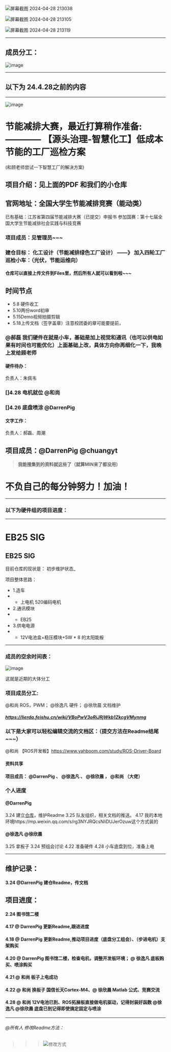 
![屏幕截图 2024-04-28 213038](https://github.com/Darrenpig/new_energy_coder_club/assets/121377489/605cff17-8048-409c-bafc-a0d6350f4196)

![屏幕截图 2024-04-28 213105](https://github.com/Darrenpig/new_energy_coder_club/assets/121377489/a032d240-8cda-4da2-853e-0deaf01fc275)

![屏幕截图 2024-04-28 213119](https://github.com/Darrenpig/new_energy_coder_club/assets/121377489/2ceb57b3-3175-406e-8b28-1289d8235a7c)


---
## 成员分工：
![image](https://github.com/Darrenpig/new_energy_coder_club/assets/121377489/d95f33f4-3b26-4cf4-a5b3-404deb9e21b9)
















---

## 以下为 24.4.28之前的内容
---
![image](https://github.com/Darrenpig/new_energy_coder_club/assets/121377489/ecd2a89c-face-451a-95ea-eb4952b8e508)


# 节能减排大赛，最近打算稍作准备:———— 【源头治理-智慧化工】低成本 节能的工厂巡检方案
(和顾老师尝试一下智慧工厂的解决方案)

## 项目介绍：见上面的PDF 和我们的小仓库

官网地址：全国大学生节能减排竞赛（能动类）
---
已有基础：江苏省第四届节能减排大赛（已提交）申报书
参加国赛：第十七届全国大学生节能减排社会实践与科技竞赛

### 项目成员：见管理员~~~

### 建仓目标： 化工设计（节能减排绿色工厂设计） ——》 加入四轮工厂巡检小车：（光伏，节能运维向）

#### 仓库可以直接上传文件到Files里，然后所有人就可以看到啦~~~

## 时间节点
- 5.8 硬件收工
- 5.10两份word初审
- 5.15Demo视频拍摄剪辑
- 5.18上传文档（签字盖章）注意校团委的章可能要提前，

### @郝磊 我们硬件在就是小车，基础是加上视觉和通讯（也可以供电如果有时间也可能优化）上面基础上改，具体方向你再细化一下，我晚上发给顾老师

#### 硬件待办：
负责人：朱佩韦
### []4.28 电机就位 @和尚
### []4.26 底盘喷涂 @DarrenPig 

#### 文字工作：
负责人：郝磊、周潮


## 项目成员：@DarrenPig @chuangyt

> #### 我能搜集到的资料就这些了（就算MIN来了都没用）

# 不负自己的每分钟努力！加油！
--- 
### 以下为硬件组的项目进度：
---

# EB25 SIG
EB25 SIG
---
目前仓库的现状是：
初步维护状态_

项目整体思路：
- 1.造车
- - 上电机 520编码电机
- 2.通讯模块
- - EB25
- 3.供电电源
- - 12V电池盒+稳压模块+5W * 8 的太阳能板

---
### 成员的空余时间表：

![image](https://github.com/Darrenpig/openEuler_Tutorial/assets/121377489/62ed178a-f259-4b1c-b8f7-0bbb3c05b174)


这就是近期的大体分工

### 项目成员分工:
 @和尚 ROS，PWM； @徐逸凡 硬件； @徐欣晨 文档维护


##### https://lierda.feishu.cn/wiki/VBoPwV3oRiJRjWkb1ZkcgVMynmg

### 以下是大家可以轻松编辑交流的文档区：（提交方法在Readme结尾~~~）

 @和尚 【ROS开发板】https://www.yahboom.com/study/ROS-Driver-Board

#### 资料共享


#### 项目成员： @DarrenPig 、 @徐逸凡 、 @徐欣晨 ， @和尚 （大佬）

### 个人进度

####  @DarrenPig 
3.24 建立[仓库](https://gitee.com/darrenpig/openeuler-nearlink)，维护Readme
3.25 队友组织，相关文档的推送。
4.17 我的本地环境https://mp.weixin.qq.com/s/rg3NYJRQcsNliDUJerOzuw这个方式装的


####  @徐逸凡 @徐欣晨 
3.25 拿板子 
3.24 预组会讨论
4.22 准备硬件
4.28 小车底盘到位，准备上电

---
## 维护记录：
#### 3.24 @DarrenPig 建仓Readme，传文档
## 项目进度：
#### 2.24 图书馆二楼
#### 4.17 @ DarrenPig 更新Readme,跟进进度
#### 4.18 @ DarrenPig 更新Readme,推动项目进度（底盘分工组会）、（步进电机）支架购买
#### 4.20 @ DarrenPig 图书馆二楼，检查电机，调整开发板环境； @ 徐逸凡 底板购买、喷涂购买
#### 4.21 @ 和尚 板子上电成功
#### 4.22 @ 和尚 换板子 国信长天Cortex-M4、@ 徐欣晨 Matlab 公式、竞赛交流
#### 4.28 @ 和尚 12V电池已到、ROS拓展板直接做电机驱动，记得封装好函数  @徐逸凡 @徐欣晨 底盘已到记得即使搞定固定与喷涂 
---

###### @所有人 修改Readme方法：
>>> ![修改方式](image/%E7%99%BE%E5%BA%A6%E7%BD%91%E7%9B%98%E5%8A%A0%E9%80%9F.gif)


